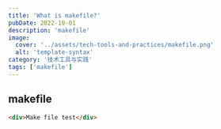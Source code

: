 ```yaml
---
title: 'What is makefile?'
pubDate: 2022-10-01
description: 'makefile'
image:
  cover: '../assets/tech-tools-and-practices/makefile.png'
  alt: 'template-syntax'
category: '技术工具与实践'
tags: ['makefile']
---
```


## makefile

```HTML
<div>Make file test</div>
```
